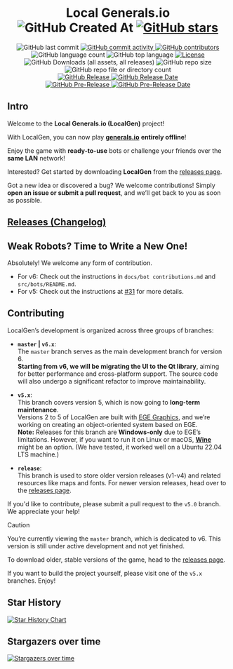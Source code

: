 <div align="center">
  <h1>Local Generals.io
    <br/>
    <img alt="GitHub Created At" src="https://img.shields.io/github/created-at/SZXC-WG/LocalGen-new" />
    <a href="https://github.com/SZXC-WG/LocalGen-new/stargazers">
      <img alt="GitHub stars" src="https://img.shields.io/github/stars/SZXC-WG/LocalGen-new.svg?style=social"/>
    </a>
  </h1>
  <img alt="GitHub last commit" src="https://img.shields.io/github/last-commit/SZXC-WG/LocalGen-new" />
  <a href="https://github.com/SZXC-WG/LocalGen-new/commits">
    <img alt="GitHub commit activity" src="https://img.shields.io/github/commit-activity/t/SZXC-WG/LocalGen-new?label=total%20commits" />
  </a>
  <a href="https://github.com/SZXC-WG/LocalGen-new/contributors">
    <img alt="GitHub contributors" src="https://img.shields.io/github/contributors/SZXC-WG/LocalGen-new" />
  </a>
  <br/>
  <img alt="GitHub language count" src="https://img.shields.io/github/languages/count/SZXC-WG/LocalGen-new" />
  <img alt="GitHub top language" src="https://img.shields.io/github/languages/top/SZXC-WG/LocalGen-new" />
  <a href="https://github.com/SZXC-WG/LocalGen-new/blob/master/LICENSE">
    <img alt="License" src="https://img.shields.io/github/license/SZXC-WG/LocalGen-new.svg" />
  </a>
  <br/>
  <img alt="GitHub Downloads (all assets, all releases)" src="https://img.shields.io/github/downloads/SZXC-WG/LocalGen-new/total" />
  <img alt="GitHub repo size" src="https://img.shields.io/github/repo-size/SZXC-WG/LocalGen-new"/>
  <img alt="GitHub repo file or directory count" src="https://img.shields.io/github/directory-file-count/SZXC-WG/LocalGen-new" />
  <br/>
  <a href="https://github.com/SZXC-WG/LocalGen-new/releases/latest">
    <img alt="GitHub Release" src="https://img.shields.io/github/v/release/SZXC-WG/LocalGen-new?label=latest%20stable" />
    <img alt="GitHub Release Date" src="https://img.shields.io/github/release-date/SZXC-WG/LocalGen-new?label=date" />
  </a>
  <br/>
  <a href="https://github.com/SZXC-WG/LocalGen-new/releases">
    <img alt="GitHub Pre-Release" src="https://img.shields.io/github/v/release/SZXC-WG/LocalGen-new?include_prereleases&label=latest%20preview" />
    <img alt="GitHub Pre-Release Date" src="https://img.shields.io/github/release-date-pre/SZXC-WG/LocalGen-new?label=date" />
  </a>
</div>

## Intro

Welcome to the **Local Generals.io (LocalGen)** project!

With LocalGen, you can now play **[generals.io](http://generals.io)** **entirely offline**!

Enjoy the game with **ready-to-use** bots or challenge your friends over the **same LAN** network!

Interested? Get started by downloading **LocalGen** from the [releases page](http://github.com/SZXC-WG/LocalGen-new/releases).

Got a new idea or discovered a bug? We welcome contributions! Simply **open an issue or submit a pull request**, and we’ll get back to you as soon as possible.

## [Releases (Changelog)](http://github.com/SZXC-WG/LocalGen-new/releases)

## Weak Robots? Time to Write a New One!

Absolutely! We welcome any form of contribution.

- For v6: Check out the instructions in `docs/bot contributions.md` and `src/bots/README.md`.
- For v5: Check out the instructions at [#31](../../issues/31) for more details.

## Contributing

LocalGen’s development is organized across three groups of branches:

- **`master` | `v6.x`**:  
  The `master` branch serves as the main development branch for version 6.  
  **Starting from v6, we will be migrating the UI to the Qt library**, aiming for better performance and cross-platform support. The source code will also undergo a significant refactor to improve maintainability.

- **`v5.x`**:  
  This branch covers version 5, which is now going to **long-term maintenance**.  
  Versions 2 to 5 of LocalGen are built with [EGE Graphics](https://xege.org), and we’re working on creating an object-oriented system based on EGE.  
  **Note:** Releases for this branch are **Windows-only** due to EGE’s limitations. However, if you want to run it on Linux or macOS, [**Wine**](https://www.winehq.org) might be an option. (We have tested, it worked well on a Ubuntu 22.04 LTS machine.)

- **`release`**:  
  This branch is used to store older version releases (v1-v4) and related resources like maps and fonts. For newer version releases, head over to the [releases page](http://github.com/SZXC-WG/LocalGen-new/releases).

If you'd like to contribute, please submit a pull request to the `v5.0` branch. We appreciate your help!

> [!CAUTION]
>
> You’re currently viewing the `master` branch, which is dedicated to v6. This version is still under active development and not yet finished.
>
> To download older, stable versions of the game, head to the [releases page](http://github.com/SZXC-WG/LocalGen-new/releases).
>
> If you want to build the project yourself, please visit one of the `v5.x` branches. Enjoy!

## Star History

[![Star History Chart](https://api.star-history.com/svg?repos=SZXC-WG/LocalGen-new&type=Date)](https://star-history.com/#SZXC-WG/LocalGen-new&Date)

## Stargazers over time

[![Stargazers over time](https://starchart.cc/SZXC-WG/LocalGen-new.svg?variant=adaptive)](https://starchart.cc/SZXC-WG/LocalGen-new)

<!--
## Donate Please! (WeChat Pay and AliPay)

[![QIM4p.md.jpg](https://i.imgtg.com/2023/01/19/QIM4p.md.jpg)](https://imgtg.com/image/QIM4p)
[![Quwij.md.jpg](https://i.imgtg.com/2023/01/19/Quwij.md.jpg)](https://imgtg.com/image/Quwij)
-->

